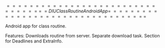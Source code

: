 $=================================$
$= DIU Class Routine Android App =$
$=================================$

Android app for class routine.

Features:
Downloads routine from server.
Separate download task.
Section for Deadlines and ExtraInfo.
